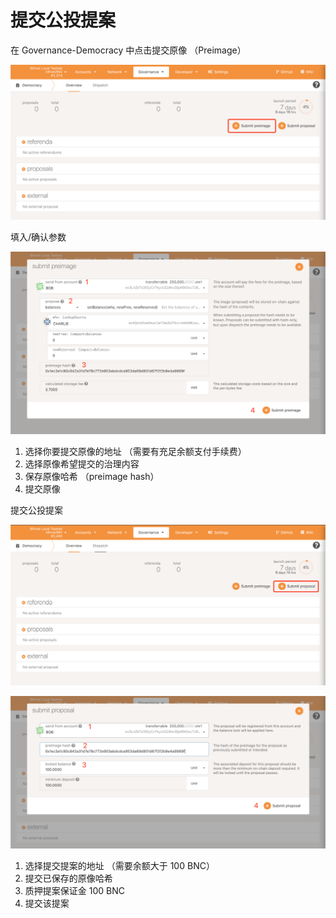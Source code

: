# 提交公投提案

在 Governance-Democracy 中点击提交原像 （Preimage）

![](../.gitbook/assets/Democracy1.png)

填入/确认参数

![](../.gitbook/assets/Democracy2.png)

1. 选择你要提交原像的地址 （需要有充足余额支付手续费）
2. 选择原像希望提交的治理内容
3. 保存原像哈希 （preimage hash）
4. 提交原像

提交公投提案

![](../.gitbook/assets/Democracy3.png)

![](../.gitbook/assets/Democracy4.png)

1. 选择提交提案的地址 （需要余额大于 100 BNC）
2. 提交已保存的原像哈希
3. 质押提案保证金 100 BNC
4. 提交该提案
